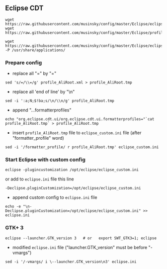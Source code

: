 Eclipse CDT
-----------
```
wget https://raw.githubusercontent.com/musinsky/config/master/Eclipse/eclipse_custom.ini
wget https://raw.githubusercontent.com/musinsky/config/master/Eclipse/profile_AliRoot.xml

wget https://raw.githubusercontent.com/musinsky/config/master/Eclipse/eclipse.desktop -P /usr/share/applications/
```

### Prepare config

* replace all "=" by "\="
```
sed 's/=/\\=/g' profile_AliRoot.xml > profile_AliRoot.tmp
```

* replace all 'end of line' by "\n"
```
sed -i ':a;N;$!ba;s/\n/\\n/g' profile_AliRoot.tmp
```

* append "...formatterprofiles"
```
echo "org.eclipse.cdt.ui/org.eclipse.cdt.ui.formatterprofiles="`cat profile_AliRoot.tmp` > profile_AliRoot.tmp
```

* insert ``profile_AliRoot.tmp`` file to ``eclipse_custom.ini`` file (after "formatter_profile" word)
```
sed -i '/formatter_profile/ r profile_AliRoot.tmp' eclipse_custom.ini
```

### Start Eclipse with custom config

```
eclipse -plugincustomization /opt/eclipse/eclipse_custom.ini
```
or add to ``eclipse.ini`` file this line

```
-Declipse.pluginCustomization=/opt/eclipse/eclipse_custom.ini
```

* append custom config to ``eclipse.ini`` file
```
echo -e "\n-Declipse.pluginCustomization=/opt/eclipse/eclipse_custom.ini" >> eclipse.ini
```

### GTK+ 3
```
eclipse --launcher.GTK_version 3   # or   export SWT_GTK3=1; eclipse
```

* modified ``eclipse.ini`` file ("launcher.GTK_version" must be before "-vmargs")
```
sed -i '/-vmargs/ i \--launcher.GTK_version\n3' eclipse.ini
```

